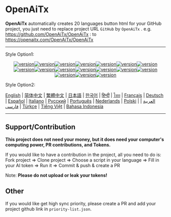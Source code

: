 # OpenAiTx



**OpenAiTx** automatically creates 20 languages button html for your GitHub project, you just need to replace project URL `GitHub` by `OpenAiTx` . e.g. https://github.com/OpenAiTx/OpenAiTx : to https://openaitx.com/OpenAiTx/OpenAiTx

---

Style Option1:

<div style="text-align: center">
<p>
<a href="https://github.com/OpenAiTx/OpenAiTx/blob/main/projects/mini-software/MiniExcel/README-en.md"><img src="https://img.shields.io/badge/EN-red" alt="version"></a><a href="https://github.com/OpenAiTx/OpenAiTx/blob/main/projects/mini-software/MiniExcel/README-zh-CN.md"><img src="https://img.shields.io/badge/简中-red" alt="version"></a><a href="https://github.com/OpenAiTx/OpenAiTx/blob/main/projects/mini-software/MiniExcel/README-zh-tw.md"><img src="https://img.shields.io/badge/繁中-red" alt="version"></a><a href="https://github.com/OpenAiTx/OpenAiTx/blob/main/projects/mini-software/MiniExcel/README-ja.md"><img src="https://img.shields.io/badge/日本語-red" alt="version"></a><a href="https://github.com/OpenAiTx/OpenAiTx/blob/main/projects/mini-software/MiniExcel/README-ko.md"><img src="https://img.shields.io/badge/한국어-red" alt="version"></a><a href="https://github.com/OpenAiTx/OpenAiTx/blob/main/projects/mini-software/MiniExcel/README-th.md"><img src="https://img.shields.io/badge/ไทย-red" alt="version"></a><a href="https://github.com/OpenAiTx/OpenAiTx/blob/main/projects/mini-software/MiniExcel/README-fr.md"><img src="https://img.shields.io/badge/Français-red" alt="version"></a><a href="https://github.com/OpenAiTx/OpenAiTx/blob/main/projects/mini-software/MiniExcel/README-de.md"><img src="https://img.shields.io/badge/Deutsch-red" alt="version"></a><a href="https://github.com/OpenAiTx/OpenAiTx/blob/main/projects/mini-software/MiniExcel/README-es.md"><img src="https://img.shields.io/badge/Español-red" alt="version"></a><a href="https://github.com/OpenAiTx/OpenAiTx/blob/main/projects/mini-software/MiniExcel/README-it.md"><img src="https://img.shields.io/badge/Italiano-red" alt="version"></a><a href="https://github.com/OpenAiTx/OpenAiTx/blob/main/projects/mini-software/MiniExcel/README-ru.md"><img src="https://img.shields.io/badge/Русский-red" alt="version"></a><a href="https://github.com/OpenAiTx/OpenAiTx/blob/main/projects/mini-software/MiniExcel/README-pt.md"><img src="https://img.shields.io/badge/Português-red" alt="version"></a><a href="https://github.com/OpenAiTx/OpenAiTx/blob/main/projects/mini-software/MiniExcel/README-nl.md"><img src="https://img.shields.io/badge/Nederlands-red" alt="version"></a><a href="https://github.com/OpenAiTx/OpenAiTx/blob/main/projects/mini-software/MiniExcel/README-pl.md"><img src="https://img.shields.io/badge/Polski-red" alt="version"></a><a href="https://github.com/OpenAiTx/OpenAiTx/blob/main/projects/mini-software/MiniExcel/README-ar.md"><img src="https://img.shields.io/badge/العربية-red" alt="version"></a><a href="https://github.com/OpenAiTx/OpenAiTx/blob/main/projects/mini-software/MiniExcel/README-tr.md"><img src="https://img.shields.io/badge/Türkçe-red" alt="version"></a><a href="https://github.com/OpenAiTx/OpenAiTx/blob/main/projects/mini-software/MiniExcel/README-vi.md"><img src="https://img.shields.io/badge/Tiếng Việt-red" alt="version"></a>
</p>
</div>

Style Option2:

[English](https://github.com/OpenAiTx/OpenAiTx/blob/main/projects/OpenAiTx/OpenAiTx/README-en.md) | [简体中文](https://github.com/OpenAiTx/OpenAiTx/blob/main/projects/OpenAiTx/OpenAiTx/README-zh-CN.md) | [繁體中文](https://github.com/OpenAiTx/OpenAiTx/blob/main/projects/OpenAiTx/OpenAiTx/README-zh-TW.md) | [日本語](https://github.com/OpenAiTx/OpenAiTx/blob/main/projects/OpenAiTx/OpenAiTx/README-ja.md) | [한국어](https://github.com/OpenAiTx/OpenAiTx/blob/main/projects/OpenAiTx/OpenAiTx/README-ko.md) | [हिन्दी](https://github.com/OpenAiTx/OpenAiTx/blob/main/projects/OpenAiTx/OpenAiTx/README-hi.md) | [ไทย](https://github.com/OpenAiTx/OpenAiTx/blob/main/projects/OpenAiTx/OpenAiTx/README-th.md) | [Français](https://github.com/OpenAiTx/OpenAiTx/blob/main/projects/OpenAiTx/OpenAiTx/README-fr.md) | [Deutsch](https://github.com/OpenAiTx/OpenAiTx/blob/main/projects/OpenAiTx/OpenAiTx/README-de.md) | [Español](https://github.com/OpenAiTx/OpenAiTx/blob/main/projects/OpenAiTx/OpenAiTx/README-es.md) | [Italiano](https://github.com/OpenAiTx/OpenAiTx/blob/main/projects/OpenAiTx/OpenAiTx/README-it.md) | [Русский](https://github.com/OpenAiTx/OpenAiTx/blob/main/projects/OpenAiTx/OpenAiTx/README-ru.md) | [Português](https://github.com/OpenAiTx/OpenAiTx/blob/main/projects/OpenAiTx/OpenAiTx/README-pt.md) | [Nederlands](https://github.com/OpenAiTx/OpenAiTx/blob/main/projects/OpenAiTx/OpenAiTx/README-nl.md) | [Polski](https://github.com/OpenAiTx/OpenAiTx/blob/main/projects/OpenAiTx/OpenAiTx/README-pl.md) | [العربية](https://github.com/OpenAiTx/OpenAiTx/blob/main/projects/OpenAiTx/OpenAiTx/README-ar.md) | [فارسی](https://github.com/OpenAiTx/OpenAiTx/blob/main/projects/OpenAiTx/OpenAiTx/README-fa.md) | [Türkçe](https://github.com/OpenAiTx/OpenAiTx/blob/main/projects/OpenAiTx/OpenAiTx/README-tr.md) | [Tiếng Việt](https://github.com/OpenAiTx/OpenAiTx/blob/main/projects/OpenAiTx/OpenAiTx/README-vi.md) | [Bahasa Indonesia](https://github.com/OpenAiTx/OpenAiTx/blob/main/projects/OpenAiTx/OpenAiTx/README-id.md)

---



## Support/Contribution 

**This project does not need your money, but it does need your computer's computing power, PR contributions, and Tokens.**

If you would like to have a contribution in the project, all you need to do is:
Fork project => Clone project => Choose a script in your language => Fill in your AI token  => Run it => Commit & push & create a PR

Note: **Please do not upload or leak your tokens!**



## Other

If you would like get high sync priority, please create a PR and add your project github link in `priority-list.json`.



